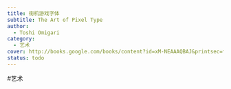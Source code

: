 ```yaml
---
title: 街机游戏字体
subtitle: The Art of Pixel Type
author:
  - Toshi Omigari
category:
  - 艺术
cover: http://books.google.com/books/content?id=xM-NEAAAQBAJ&printsec=frontcover&img=1&zoom=1&source=gbs_api
status: todo
---
```


#艺术